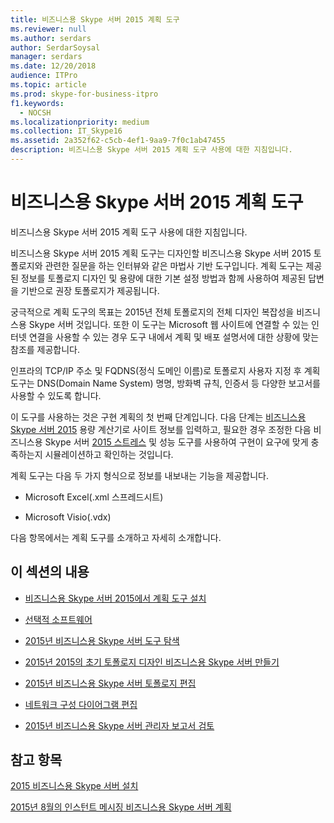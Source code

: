 ```yaml
---
title: 비즈니스용 Skype 서버 2015 계획 도구
ms.reviewer: null
ms.author: serdars
author: SerdarSoysal
manager: serdars
ms.date: 12/20/2018
audience: ITPro
ms.topic: article
ms.prod: skype-for-business-itpro
f1.keywords:
  - NOCSH
ms.localizationpriority: medium
ms.collection: IT_Skype16
ms.assetid: 2a352f62-c5cb-4ef1-9aa9-7f0c1ab47455
description: 비즈니스용 Skype 서버 2015 계획 도구 사용에 대한 지침입니다.
---
```


# <a name="skype-for-business-server-2015-planning-tool"></a>비즈니스용 Skype 서버 2015 계획 도구
 
비즈니스용 Skype 서버 2015 계획 도구 사용에 대한 지침입니다.
  
비즈니스용 Skype 서버 2015 계획 도구는 디자인할 비즈니스용 Skype 서버 2015 토폴로지와 관련한 질문을 하는 인터뷰와 같은 마법사 기반 도구입니다. 계획 도구는 제공된 정보를 토폴로지 디자인 및 용량에 대한 기본 설정 방법과 함께 사용하여 제공된 답변을 기반으로 권장 토폴로지가 제공됩니다.
  
궁극적으로 계획 도구의 목표는 2015년 전체 토폴로지의 전체 디자인 복잡성을 비즈니스용 Skype 서버 것입니다. 또한 이 도구는 Microsoft 웹 사이트에 연결할 수 있는 인터넷 연결을 사용할 수 있는 경우 도구 내에서 계획 및 배포 설명서에 대한 상황에 맞는 참조를 제공합니다.
  
인프라의 TCP/IP 주소 및 FQDNS(정식 도메인 이름)로 토폴로지 사용자 지정 후 계획 도구는 DNS(Domain Name System) 명명, 방화벽 규칙, 인증서 등 다양한 보고서를 사용할 수 있도록 합니다. 
  
이 도구를 사용하는 것은 구현 계획의 첫 번째 단계입니다. 다음 단계는 [비즈니스용 Skype 서버 2015](https://www.microsoft.com/download/details.aspx?id=51196) 용량 계산기로 사이트 정보를 입력하고, 필요한 경우 조정한 다음 비즈니스용 Skype 서버 [2015 스트레스](https://www.microsoft.com/download/details.aspx?id=50367) 및 성능 도구를 사용하여 구현이 요구에 맞게 충족하는지 시뮬레이션하고 확인하는 것입니다.
  
계획 도구는 다음 두 가지 형식으로 정보를 내보내는 기능을 제공합니다.
  
- Microsoft Excel(.xml 스프레드시트)
    
- Microsoft Visio(.vdx)
    
다음 항목에서는 계획 도구를 소개하고 자세히 소개합니다.
  
## <a name="in-this-section"></a>이 섹션의 내용

- [비즈니스용 Skype 서버 2015에서 계획 도구 설치](install.md)
    
- [선택적 소프트웨어](install.md#Optional_Software)
    
- [2015년 비즈니스용 Skype 서버 도구 탐색](navigate.md)
    
- [2015년 2015의 초기 토폴로지 디자인 비즈니스용 Skype 서버 만들기](create-the-initial-design.md)
    
- [2015년 비즈니스용 Skype 서버 토폴로지 편집](edit-the-topology.md)
    
- [네트워크 구성 다이어그램 편집](edit-the-topology.md#Edit_Network_diagram)
    
- [2015년 비즈니스용 Skype 서버 관리자 보고서 검토](review-the-administrator-reports.md)
    
## <a name="see-also"></a>참고 항목

[2015 비즈니스용 Skype 서버 설치](../../deploy/install/install.md)
  
[2015년 8월의 인스턴트 메시징 비즈니스용 Skype 서버 계획](../../plan-your-deployment/instant-messaging-and-presence.md)

